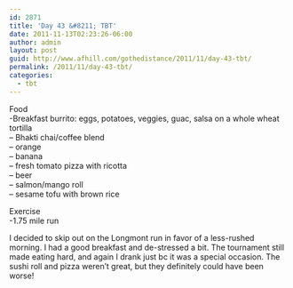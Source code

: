 ```yaml
---
id: 2871
title: 'Day 43 &#8211; TBT'
date: 2011-11-13T02:23:26-06:00
author: admin
layout: post
guid: http://www.afhill.com/gothedistance/2011/11/day-43-tbt/
permalink: /2011/11/day-43-tbt/
categories:
  - tbt
---
```

Food  
-Breakfast burrito: eggs, potatoes, veggies, guac, salsa on a whole wheat tortilla  
&#8211; Bhakti chai/coffee blend  
&#8211; orange  
&#8211; banana  
&#8211; fresh tomato pizza with ricotta  
&#8211; beer  
&#8211; salmon/mango roll  
&#8211; sesame tofu with brown rice

Exercise  
-1.75 mile run

I decided to skip out on the Longmont run in favor of a less-rushed morning. I had a good breakfast and de-stressed a bit. The tournament still made eating hard, and again I drank just bc it was a special occasion. The sushi roll and pizza weren&#8217;t great, but they definitely could have been worse!